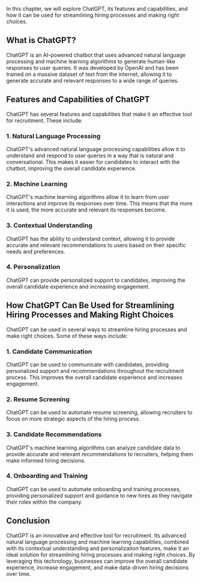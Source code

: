 
In this chapter, we will explore ChatGPT, its features and capabilities, and how it can be used for streamlining hiring processes and making right choices.

What is ChatGPT?
----------------

ChatGPT is an AI-powered chatbot that uses advanced natural language processing and machine learning algorithms to generate human-like responses to user queries. It was developed by OpenAI and has been trained on a massive dataset of text from the internet, allowing it to generate accurate and relevant responses to a wide range of queries.

Features and Capabilities of ChatGPT
------------------------------------

ChatGPT has several features and capabilities that make it an effective tool for recruitment. These include:

### 1. Natural Language Processing

ChatGPT's advanced natural language processing capabilities allow it to understand and respond to user queries in a way that is natural and conversational. This makes it easier for candidates to interact with the chatbot, improving the overall candidate experience.

### 2. Machine Learning

ChatGPT's machine learning algorithms allow it to learn from user interactions and improve its responses over time. This means that the more it is used, the more accurate and relevant its responses become.

### 3. Contextual Understanding

ChatGPT has the ability to understand context, allowing it to provide accurate and relevant recommendations to users based on their specific needs and preferences.

### 4. Personalization

ChatGPT can provide personalized support to candidates, improving the overall candidate experience and increasing engagement.

How ChatGPT Can Be Used for Streamlining Hiring Processes and Making Right Choices
----------------------------------------------------------------------------------

ChatGPT can be used in several ways to streamline hiring processes and make right choices. Some of these ways include:

### 1. Candidate Communication

ChatGPT can be used to communicate with candidates, providing personalized support and recommendations throughout the recruitment process. This improves the overall candidate experience and increases engagement.

### 2. Resume Screening

ChatGPT can be used to automate resume screening, allowing recruiters to focus on more strategic aspects of the hiring process.

### 3. Candidate Recommendations

ChatGPT's machine learning algorithms can analyze candidate data to provide accurate and relevant recommendations to recruiters, helping them make informed hiring decisions.

### 4. Onboarding and Training

ChatGPT can be used to automate onboarding and training processes, providing personalized support and guidance to new hires as they navigate their roles within the company.

Conclusion
----------

ChatGPT is an innovative and effective tool for recruitment. Its advanced natural language processing and machine learning capabilities, combined with its contextual understanding and personalization features, make it an ideal solution for streamlining hiring processes and making right choices. By leveraging this technology, businesses can improve the overall candidate experience, increase engagement, and make data-driven hiring decisions over time.
